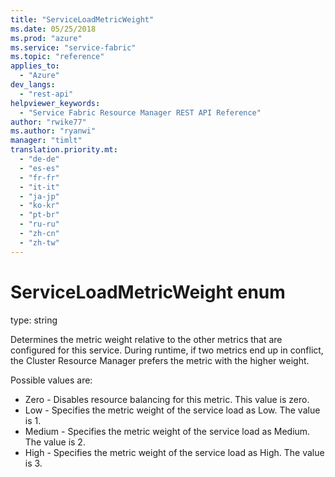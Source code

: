 ```yaml
---
title: "ServiceLoadMetricWeight"
ms.date: 05/25/2018
ms.prod: "azure"
ms.service: "service-fabric"
ms.topic: "reference"
applies_to: 
  - "Azure"
dev_langs: 
  - "rest-api"
helpviewer_keywords: 
  - "Service Fabric Resource Manager REST API Reference"
author: "rwike77"
ms.author: "ryanwi"
manager: "timlt"
translation.priority.mt: 
  - "de-de"
  - "es-es"
  - "fr-fr"
  - "it-it"
  - "ja-jp"
  - "ko-kr"
  - "pt-br"
  - "ru-ru"
  - "zh-cn"
  - "zh-tw"
---
```

# ServiceLoadMetricWeight enum

type: string

Determines the metric weight relative to the other metrics that are configured for this service. During runtime, if two metrics end up in conflict, the Cluster Resource Manager prefers the metric with the higher weight.

Possible values are: 

  - Zero - Disables resource balancing for this metric. This value is zero.
  - Low - Specifies the metric weight of the service load as Low. The value is 1.
  - Medium - Specifies the metric weight of the service load as Medium. The value is 2.
  - High - Specifies the metric weight of the service load as High. The value is 3.

